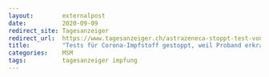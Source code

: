 ```yaml
---
layout:        externalpost
date:          2020-09-09
redirect_site: Tagesanzeiger
redirect_url:  https://www.tagesanzeiger.ch/astrazeneca-stoppt-test-von-corona-impfstoff-955903003226
title:         "Tests für Corona-Impfstoff gestoppt, weil Proband erkrankt ist"
categories:    MSM
tags:          tagesanzeiger impfung
---
```

